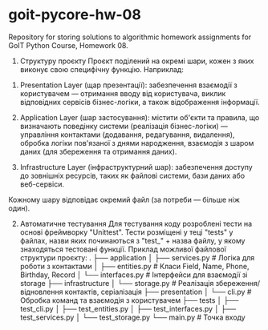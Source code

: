 # goit-pycore-hw-08
Repository for storing solutions to algorithmic homework assignments for GoIT Python Course, Homework 08.


1. Структуру проєкту
Проєкт поділений на окремі шари, кожен з яких виконує свою специфічну функцію. Наприклад:

1) Presentation Layer (щар презентації): забезпечення взаємодії з користувачем — отримання вводу від користувача, виклик відповідних сервісів бізнес-логіки, а також відображення інформації.

2) Application Layer (шар застосування): містити об'єкти та правила, що визначають поведінку системи (реалізація бізнес-логіки) — управління контактами (додавання, редагування, видалення), обробка логіки пов'язаної з днями народження, взаємодія з шаром даних (для збереження та отримання даних).

3) Infrastructure Layer (інфраструктурний шар): забезпечення доступу до зовнішніх ресурсів, таких як файлові системи, бази даних або веб-сервіси.

Кожному шару відповідає окремий файл (за потреби — більше ніж один).

2. Автоматичне тестування
Для тестування коду розроблені тести на основі фреймворку "Unittest".
Тести розміщені у теці "tests" у файлах, назви яких починаються з "test_" + назва файлу, у якому знаходяться тестовані функції.
Приклад можливої файлової структури проєкту:
.
├── application
│   ├── services.py  # Логіка для роботи з контактами
│   ├── entities.py  # Класи Field, Name, Phone, Birthday, Record
│   └── interfaces.py  # Інтерфейси для взаємодії зі storage
├── infrastructure
│   └── storage.py  # Реалізація збереження/відновлення контактів, серіалізація
├── presentation
│   └── cli.py  # Обробка команд та взаємодія з користувачем
├── tests
│   ├── test_cli.py
│   ├── test_entities.py
│   ├── test_interfaces.py
│   ├── test_services.py
│   └── test_storage.py
└── main.py  # Точка входу
